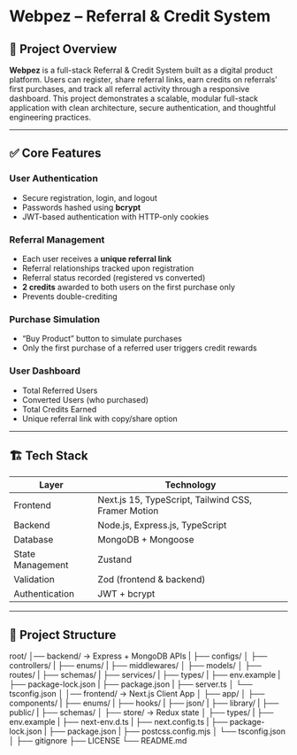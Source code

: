 # Webpez – Referral & Credit System

## 📌 Project Overview
**Webpez** is a full-stack Referral & Credit System built as a digital product platform. Users can register, share referral links, earn credits on referrals’ first purchases, and track all referral activity through a responsive dashboard. This project demonstrates a scalable, modular full-stack application with clean architecture, secure authentication, and thoughtful engineering practices.

---

## ✅ Core Features

### User Authentication
- Secure registration, login, and logout
- Passwords hashed using **bcrypt**
- JWT-based authentication with HTTP-only cookies

### Referral Management
- Each user receives a **unique referral link**
- Referral relationships tracked upon registration
- Referral status recorded (registered vs converted)
- **2 credits** awarded to both users on the first purchase only
- Prevents double-crediting

### Purchase Simulation
- “Buy Product” button to simulate purchases
- Only the first purchase of a referred user triggers credit rewards

### User Dashboard
- Total Referred Users
- Converted Users (who purchased)
- Total Credits Earned
- Unique referral link with copy/share option

---

## 🏗️ Tech Stack

| Layer | Technology |
|-------|------------|
| Frontend | Next.js 15, TypeScript, Tailwind CSS, Framer Motion |
| Backend | Node.js, Express.js, TypeScript |
| Database | MongoDB + Mongoose |
| State Management | Zustand |
| Validation | Zod (frontend & backend) |
| Authentication | JWT + bcrypt |

---

## 📂 Project Structure
root/
│── backend/ → Express + MongoDB APIs
| ├── configs/
│ ├── controllers/
| ├── enums/
| ├── middlewares/
│ ├── models/
│ ├── routes/
| ├── schemas/
| ├── services/
| ├── types/
| ├── env.example
| ├── package-lock.json
| ├── package.json
| ├── server.ts
│ └── tsconfig.json
│
│── frontend/ → Next.js Client App
│ ├── app/
│ ├── components/
| ├── enums/
| ├── hooks/
| ├── json/
| ├── library/
| ├── public/
| ├── schemas/
│ ├── store/ → Redux state
│ ├── types/
| ├── env.example
| ├── next-env.d.ts
| ├── next.config.ts
| ├── package-lock.json
| ├── package.json
| ├── postcss.config.mjs
│ └── tsconfig.json
│
├── gitignore
├── LICENSE
└── README.md

